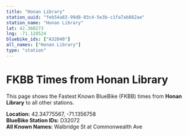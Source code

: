 ```yaml
---
title: "Honan Library"
station_uuid: "feb54a83-99d8-03c4-5e3b-c1fa7ab882ae"
station_name: "Honan Library"
lat: 42.360273
lng: -71.128524
bluebike_ids: ["A32040"]
all_names: ["Honan Library"]
type: "station"
---
```


# FKBB Times from Honan Library

This page shows the Fastest Known BlueBike (FKBB) times from **Honan Library** to all other stations.

**Location:** 42.34775567, -71.1356758  
**BlueBike Station IDs:** D32072  
**All Known Names:** Walbridge St at Commonwealth Ave

